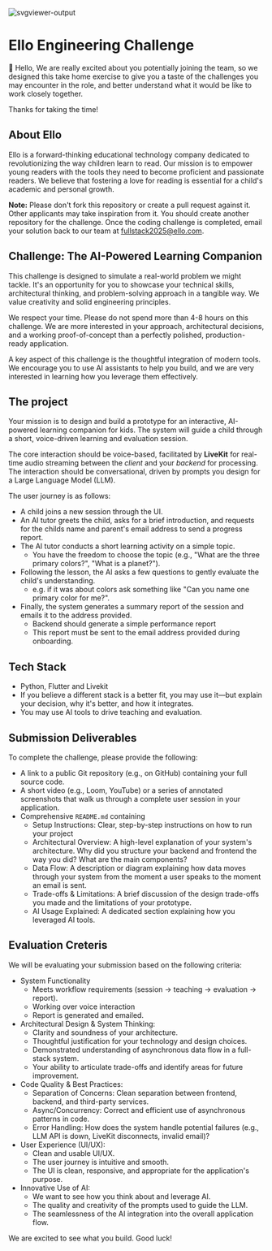  ![svgviewer-output](https://github.com/ElloTechnology/backend_takehome/assets/3518127/561bc8d4-bffc-4360-b9ea-61e876bcec93)

 
# Ello Engineering Challenge

👋 Hello,
We are really excited about you potentially joining the team, so we designed this take home exercise to give you a taste of the challenges you may encounter in the role, and better understand what it would be like to work closely together.

Thanks for taking the time!

 ## About Ello

Ello is a forward-thinking educational technology company dedicated to revolutionizing the way children learn to read. Our mission is to empower young readers with the tools they need to become proficient and passionate readers. We believe that fostering a love for reading is essential for a child's academic and personal growth.

**Note:** Please don't fork this repository or create a pull request against it. Other applicants may take inspiration from it. You should create another repository for the challenge. Once the coding challenge is completed, email your solution back to our team at [fullstack2025@ello.com](mailto:fullstack2025@ello.com).

## Challenge: The AI-Powered Learning Companion

This challenge is designed to simulate a real-world problem we might tackle. It's an opportunity for you to showcase your technical skills, architectural thinking, and problem-solving approach in a tangible way. We value creativity and solid engineering principles.

We respect your time. Please do not spend more than 4-8 hours on this challenge. We are more interested in your approach, architectural decisions, and a working proof-of-concept than a perfectly polished, production-ready application.

A key aspect of this challenge is the thoughtful integration of modern tools. We encourage you to use AI assistants to help you build, and we are very interested in learning how you leverage them effectively.

## The project

Your mission is to design and build a prototype for an interactive, AI-powered learning companion for kids. The system will guide a child through a short, voice-driven learning and evaluation session.

The core interaction should be voice-based, facilitated by **LiveKit** for real-time audio streaming between the _client_ and your _backend_ for processing. The interaction should be conversational, driven by prompts you design for a Large Language Model (LLM).

The user journey is as follows:

- A child joins a new session through the UI.
- An AI tutor greets the child, asks for a brief introduction, and requests for the childs name and parent's email address to send a progress report.
- The AI tutor conducts a short learning activity on a simple topic.
  - You have the freedom to choose the topic (e.g., "What are the three primary colors?", "What is a planet?").
- Following the lesson, the AI asks a few questions to gently evaluate the child's understanding.
  - e.g. if it was about colors ask something like "Can you name one primary color for me?".
- Finally, the system generates a summary report of the session and emails it to the address provided.
  - Backend should generate a simple performance report
  - This report must be sent to the email address provided during onboarding.

## Tech Stack

- Python, Flutter and Livekit
- If you believe a different stack is a better fit, you may use it—but explain your decision, why it's better, and how it integrates.
- You may use AI tools to drive teaching and evaluation.

## Submission Deliverables

To complete the challenge, please provide the following:

- A link to a public Git repository (e.g., on GitHub) containing your full source code.
- A short video (e.g., Loom, YouTube) or a series of annotated screenshots that walk us through a complete user session in your application.
- Comprehensive `README.md` containing
  - Setup Instructions: Clear, step-by-step instructions on how to run your project
  - Architectural Overview: A high-level explanation of your system's architecture. Why did you structure your backend and frontend the way you did? What are the main components?
  - Data Flow: A description or diagram explaining how data moves through your system from the moment a user speaks to the moment an email is sent.
  - Trade-offs & Limitations: A brief discussion of the design trade-offs you made and the limitations of your prototype.
  - AI Usage Explained: A dedicated section explaining how you leveraged AI tools.

## Evaluation Creteris

We will be evaluating your submission based on the following criteria:

- System Functionality
  - Meets workflow requirements (session → teaching → evaluation → report).
  - Working over voice interaction
  - Report is generated and emailed.
- Architectural Design & System Thinking:
  - Clarity and soundness of your architecture.
  - Thoughtful justification for your technology and design choices.
  - Demonstrated understanding of asynchronous data flow in a full-stack system.
  - Your ability to articulate trade-offs and identify areas for future improvement.
- Code Quality & Best Practices:
  - Separation of Concerns: Clean separation between frontend, backend, and third-party services.
  - Async/Concurrency: Correct and efficient use of asynchronous patterns in code.
  - Error Handling: How does the system handle potential failures (e.g., LLM API is down, LiveKit disconnects, invalid email)?
- User Experience (UI/UX):
  - Clean and usable UI/UX.
  - The user journey is intuitive and smooth.
  - The UI is clean, responsive, and appropriate for the application's purpose.
- Innovative Use of AI:
  - We want to see how you think about and leverage AI.
  - The quality and creativity of the prompts used to guide the LLM.
  - The seamlessness of the AI integration into the overall application flow.

We are excited to see what you build. Good luck!
